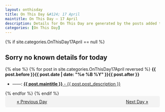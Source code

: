 ```yaml
---
layout: onthisday
title: On This Day &#124; 17 April
maintitle: On This Day — 17 April
description: Details for On This Day are generated by the posts added to the website so the content is subject to changes/updates over time.
categories: [On This Day]
---
```


{% if site.categories.OnThisDay17April == null %}
<h2>Sorry no known details for today</h2>
{% else %}
{% for post in site.categories.OnThisDay17April reversed %}
<strong>{{ post.before }}{{ post.date | date: "%e %B %Y" }}{{ post.after }}</strong>
<ul>
<li> ——: <a class="{{ post.class }}" href="{{ post.url }}"><strong>{{ post.maintitle }}</strong> - {{ post.post_description }}</a></li>
</ul>
{% endfor %}
{% endif %}
<br />
<div style="background-color: #f3f3f3; padding: 10px; border-radius: 5px; text-align: center; display: flex; justify-content: space-evenly;">
<a href="/onthisday/04/04-16">« Previous Day</a>
<span style="visibility:hidden;">[ Visit Leap Year February 29 ]</span>
<a href="/onthisday/04/04-18">Next Day »</a>
</div>
